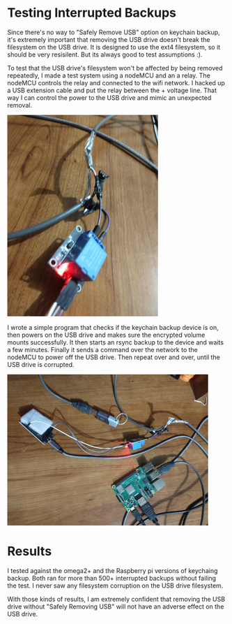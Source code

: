 # Testing Interrupted Backups

Since there's no way to "Safely Remove USB" option on keychain backup, it's extremely important that 
removing the USB drive doesn't break the filesystem on the USB drive. It is designed to use the ext4 filesystem, so it should be very resisilent.
But its always good to test assumptions :).

To test that the USB drive's filesystem won't be affected by being removed repeatedly, 
I made a test system using a nodeMCU and an a relay. The nodeMCU controls the relay and connected to the wifi network.
I hacked up a USB extension cable and put the relay between the + voltage line. That way I can control the power to the USB drive 
and mimic an unexpected removal. 

![relay on power line](../pictures/relay_on_powerline.jpg)

I wrote a simple program that checks if the keychain backup device is on, then powers on the USB 
drive and makes sure the encrypted volume mounts successfully. It then starts an rsync backup to the device and waits a few minutes.
Finally it sends a command over the network to the nodeMCU to power off the USB drive. Then repeat over and over, until the 
USB drive is corrupted.

![raspberry pi getting tested](../pictures/interrupt_pi.jpg)

# Results

I tested against the omega2+ and the Raspberry pi versions of keychaing backup. Both ran for more than 500+ interrupted backups without failing the test.
I never saw any filesystem corruption on the USB drive filesystem.

With those kinds of results, I am extremely confident that removing the USB drive without "Safely Removing USB" will not have an adverse effect on the USB drive.
